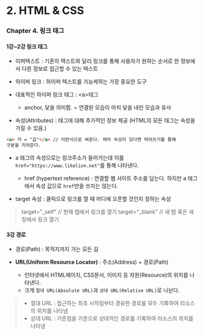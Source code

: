 # 2. HTML & CSS

### Chapter 4. 링크 태그

#### 1강~2강 링크 태그

- 이퍼텍스트 : 기존의 텍스트와 달리 링크를 통해 사용자가 원하는 순서로 한 정보에서 다른 정보로 접근할 수 있는 텍스트

- 하이퍼 링크 : 하이퍼 텍스트를 가능케하는 가장 중요한 도구

- 대표적인 하이퍼 링크 태그 : \<a>태그

  - anchor, 닻을 의미함. ~ 연결된 모습이 마치 닻을 내린 모습과 유사

- 속성(Attributes) : 태그에 대해 추가적인 정보 제공 (HTML의 모든 태그는 속성을 가질 수 있음.)

```html
<a> 키 = "값"</a> // 이런식으로 써준다. 여러 속성이 있다면 띄어쓰기를 통해
구분을 지어준다.
```

- a 태그의 속성으로는 링크주소가 들어가는데 이를 `href="https://www.likelion.net"`를 통해 나타낸다.

  - href (hypertext reference) : 연결할 웹 사이트 주소를 담는다.
    하지만 a 태그에서 속성 값으로 `href`만을 쓰지는 않는다.

- target 속성 : 클릭으로 링크를 열 때 어디에 오픈할 것인지 정하는 속성

> target="\_self" // 현재 탭에서 링크를 열기
> target="\_blank" // 새 탭 혹은 새 창에서 링크 열기

#### 3강 경로

- 경로(Path) : 목적지까지 가는 모든 길

- **URL(Uniform Resource Locator)** : 주소(Address) + 경로(Path)

  - 인터넷에서 HTML페이지, CSS문서, 이미지 등 자원(Resource)의 위치를 나타낸다.
  - 크게 `절대 URL(Absolute URL)`과 `상대 URL(Relative URL)`로 나뉜다.

> - 절대 URL : 접근하는 최초 시작점부터 경유한 경로를 모두 기록하여 리소스의 위치를 나타냄
> - 상대 URL : 기준점을 기준으로 상대적인 경로를 기록하여 리소스의 위치를 나타냄
